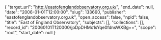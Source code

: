 {
  "target_url": "http://eastofenglandobservatory.org.uk/", 
  "end_date": null, 
  "date": "2006-01-01T12:00:00", 
  "slug": 133660, 
  "publisher": "eastofenglandobservatory.org.uk", 
  "open_access": false, 
  "npld": false, 
  "title": "East of England Observatory", 
  "subjects": [], 
  "collections": [], 
  "record_id": "20060101T120000/jpDpDHMc1sYqe0fdnsWXBg==", 
  "scope": "root", 
  "start_date": null
}

